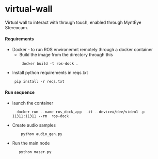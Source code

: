 # virtual-wall
Virtual wall to interact with through touch, enabled through MyntEye Stereocam.

#### Requirements
  * Docker - to run ROS environemnt remotely through a docker container
    * Build the image from the directory through this
      ```console
       docker build -t ros-dock .
       ```
  * Install python requirements in reqs.txt
    ```console 
     pip install -r reqs.txt
     ```
   
 #### Run sequence
   * launch the container
      ``` console 
        docker run --name ros_dock_app  -it --device=/dev/video1 -p 11311:11311 --rm  ros-dock
      ```
   * Create audio samples
      ```console
          python audio_gen.py
      ```
  * Run the main node
      ```console
         python mazer.py
      ```
    
